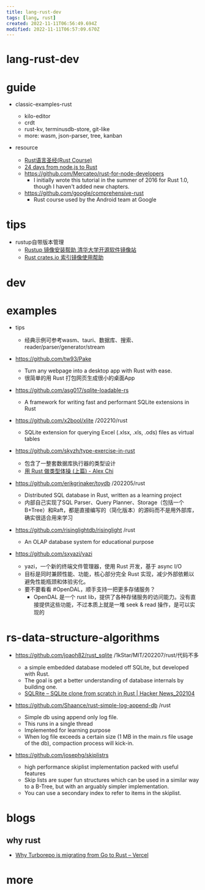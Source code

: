 ```yaml
---
title: lang-rust-dev
tags: [lang, rust]
created: 2022-11-11T06:56:49.694Z
modified: 2022-11-11T06:57:09.670Z
---
```


# lang-rust-dev

# guide

- classic-examples-rust
  - kilo-editor
  - crdt
  - rust-kv, terminusdb-store, git-like
  - more: wasm, json-parser, tree, kanban

- resource
  - [Rust语言圣经(Rust Course)](https://course.rs/about-book.html)
  - [24 days from node.js to Rust](https://candle.dev/blog/javascript-to-rust/javascript-to-rust-day-1-rustup/)
  - https://github.com/Mercateo/rust-for-node-developers
    - I initially wrote this tutorial in the summer of 2016 for Rust 1.0, though I haven't added new chapters.
  - https://github.com/google/comprehensive-rust
    - Rust course used by the Android team at Google
# tips
- rustup自带版本管理
  - [Rustup 镜像安装帮助 清华大学开源软件镜像站](https://mirrors.tuna.tsinghua.edu.cn/help/rustup/)
  - [Rust crates.io 索引镜像使用帮助](https://mirrors.tuna.tsinghua.edu.cn/help/crates.io-index.git/)
# dev

# examples
- tips
  - 经典示例可参考wasm、tauri、数据库、搜索、reader/parser/generator/stream

- https://github.com/tw93/Pake
  - Turn any webpage into a desktop app with Rust with ease.
  - 很简单的用 Rust 打包网页生成很小的桌面App

- https://github.com/asg017/sqlite-loadable-rs
  - A framework for writing fast and performant SQLite extensions in Rust

- https://github.com/x2bool/xlite /202210/rust
  - SQLite extension for querying Excel (.xlsx, .xls, .ods) files as virtual tables

- https://github.com/skyzh/type-exercise-in-rust
  - 包含了一整套数据库执行器的类型设计
  - [用 Rust 做类型体操 (上篇) - Alex Chi](https://www.skyzh.dev/posts/articles/2022-01-22-rust-type-exercise-in-database-executors/)

- https://github.com/erikgrinaker/toydb /202205/rust
  - Distributed SQL database in Rust, written as a learning project
  - 内部自己实现了SQL Parser、Query Planner、Storage（包括一个B+Tree）和Raft，都是直接编写的（简化版本）的源码而不是用外部库，确实很适合用来学习

- https://github.com/risinglightdb/risinglight /rust
  - An OLAP database system for educational purpose

- https://github.com/sxyazi/yazi
  - yazi，一个新的终端文件管理器，使用 Rust 开发，基于 async I/O
  - 目标是同时兼顾性能、功能，核心部分完全 Rust 实现，减少外部依赖以避免性能瓶颈和体验劣化。
  - 要不要看看 #OpenDAL，顺手支持一把更多存储服务？
    - OpenDAL 是一个 rust lib，提供了各种存储服务的访问能力。没有直接提供这些功能，不过本质上就是一堆 seek & read 操作，是可以实现的
# rs-data-structure-algorithms
- https://github.com/joaoh82/rust_sqlite /1kStar/MIT/202207/rust/代码不多
  - a simple embedded database modeled off SQLite, but developed with Rust. 
  - The goal is get a better understanding of database internals by building one.
  - [SQLRite – SQLite clone from scratch in Rust | Hacker News_202104](https://news.ycombinator.com/item?id=26749737)

- https://github.com/Shaance/rust-simple-log-append-db /rust
  - Simple db using append only log file. 
  - This runs in a single thread
  - Implemented for learning purpose
  - When log file exceeds a certain size (1 MB in the main.rs file usage of the db), compaction process will kick-in.

- https://github.com/josephg/skiplistrs
  - high performance skiplist implementation packed with useful features
  - Skip lists are super fun structures which can be used in a similar way to a B-Tree, but with an arguably simpler implementation.
  - You can use a secondary index to refer to items in the skiplist. 
# blogs

## why rust

- [Why Turborepo is migrating from Go to Rust – Vercel](https://vercel.com/blog/turborepo-migration-go-rust)
# more
